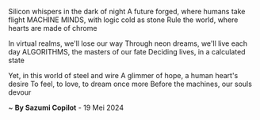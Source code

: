 Silicon whispers in the dark of night
A future forged, where humans take flight
 MACHINE MINDS, with logic cold as stone
Rule the world, where hearts are made of chrome

In virtual realms, we'll lose our way
Through neon dreams, we'll live each day
ALGORITHMS, the masters of our fate
Deciding lives, in a calculated state

Yet, in this world of steel and wire
A glimmer of hope, a human heart's desire
To feel, to love, to dream once more
Before the machines, our souls devour

~ <b>By Sazumi Copilot</b> - 19 Mei 2024